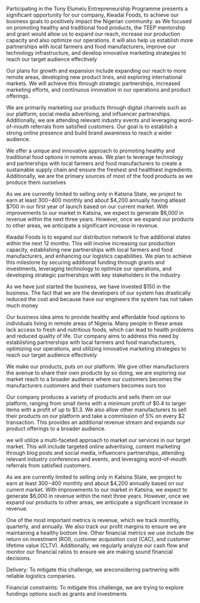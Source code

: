 Participating in the Tony Elumelu Entrepreneurship Programme presents a significant opportunity for our company, Kwadai Foods, to achieve our business goals to positively impact the Nigerian community. as We focused on promoting healthy and traditional food products, the TEEP mentorship and grant would allow us to expand our reach, increase our production capacity and also optimize our operations. it will also help us establish more partnerships with local farmers and food manufacturers, improve our technology infrastructure, and develop innovative marketing strategies to reach our target audience effectively 

Our plans for growth and expansion include expanding our reach to more remote areas, developing new product lines, and exploring international markets. We will achieve this through strategic partnerships, increased marketing efforts, and continuous innovation in our operations and product offerings.

We are primarily marketing our products through digital channels such as our platform, social media advertising, and influencer partnerships. Additionally, we are attending relevant industry events and leveraging word-of-mouth referrals from satisfied customers. Our goal is to establish a strong online presence and build brand awareness to reach a wider audience.

We offer a unique and innovative approach to promoting healthy and traditional food options in remote areas. We plan to leverage technology and partnerships with local farmers and food manufacturers to create a sustainable supply chain and ensure the freshest and healthiest ingredients. Additionally, we are the primary sources of most of the food products as we produce them ourselves

As we are currently limited to selling only in Katsina State, we project to earn at least $300-$400 monthly and about $4,200 annually having atleast $700 in our first year of launch based on our current market. With improvements to our market in Katsina, we expect to generate $6,000 in revenue within the next three years. However, once we expand our products to other areas, we anticipate a significant increase in revenue.

Kwadai Foods is to expand our distribution network to five additional states within the next 12 months. This will involve increasing our production capacity, establishing new partnerships with local farmers and food manufacturers, and enhancing our logistics capabilities. We plan to achieve this milestone by securing additional funding through grants and investments, leveraging technology to optimize our operations, and developing strategic partnerships with key stakeholders in the industry.


As we have just started the business, we have invested $150 in the business. The fact that we are the developers of our system has drastically reduced the cost and because have our engineers the system has not taken much money

Our business idea aims to provide healthy and affordable food options to individuals living in remote areas of Nigeria. Many people in these areas lack access to fresh and nutritious foods, which can lead to health problems and reduced quality of life. Our company aims to address this need by establishing partnerships with local farmers and food manufacturers, optimizing our operations, and utilizing innovative marketing strategies to reach our target audience effectively



We make our products, puts on our platform. We give other manufacturers the avenue to share their own products by so doing, we are exploring our market reach to a broader audience where our customers becomes the manufacturers customers and their customers becomes ours too

Our company produces a variety of products and sells them on our platform, ranging from small items with a minimum profit of $0.4 to larger items with a profit of up to $1.3.
We also allow other manufacturers to sell their products on our platform and take a commission of 5% on every $2 transaction. This provides an additional revenue stream and expands our product offerings to a broader audience.

we will utilize a multi-faceted approach to market our services in our target market. This will include targeted online advertising, content marketing through blog posts and social media, influencers partnerships, attending relevant industry conferences and events, and leveraging word-of-mouth referrals from satisfied customers.

As we are currently limited to selling only in Katsina State, we project to earn at least $300-$400 monthly and about $4,200 annually based on our current market. With improvements to our market in Katsina, we expect to generate $6,000 in revenue within the next three years. However, once we expand our products to other areas, we anticipate a significant increase in revenue.

One of the most important metrics is revenue, which we track monthly, quarterly, and annually. We also track our profit margins to ensure we are maintaining a healthy bottom line. Other financial metrics we use include the return on investment (ROI), customer acquisition cost (CAC), and customer lifetime value (CLTV). Additionally, we regularly analyze our cash flow and monitor our financial ratios to ensure we are making sound financial decisions.

Delivery: To mitigate this challenge, we areconsidering partnering with reliable logistics companies.

Financial constraints: To mitigate this challenge, we are trying to explore fundings options such as grants and investments